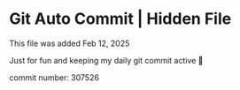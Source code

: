 # Git Auto Commit | Hidden File

This file was added Feb 12, 2025

Just for fun and keeping my daily git commit active 🤪

commit number: 307526
